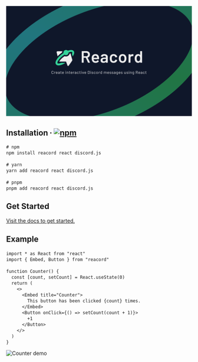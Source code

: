 <center>
  <img src="packages/website/src/assets/banner.png" alt="Reacord: Create interactive Discord messages using React">
</center>

## Installation ∙ [![npm](https://img.shields.io/npm/v/reacord?color=blue&style=flat-square)](https://www.npmjs.com/package/reacord)

```console
# npm
npm install reacord react discord.js

# yarn
yarn add reacord react discord.js

# pnpm
pnpm add reacord react discord.js

```

## Get Started

[Visit the docs to get started.](https://reacord.mapleleaf.dev/guides/getting-started)

## Example

<!-- prettier-ignore -->
```tsx
import * as React from "react"
import { Embed, Button } from "reacord"

function Counter() {
  const [count, setCount] = React.useState(0)
  return (
    <>
      <Embed title="Counter">
        This button has been clicked {count} times.
      </Embed>
      <Button onClick={() => setCount(count + 1)}>
        +1
      </Button>
    </>
  )
}
```

![Counter demo](./reacord-counter-demo.gif)
